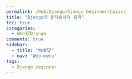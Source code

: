 ```yaml
---
permalink: /Web/Django/Django_beginner/basic/
title: "Django의 동작순서와 원리"
toc: true
categories:
  - Web🐮Django
comments: true
sidebar:
  - title: "Web🐮"
  - nav: "Web-menu"
tags:
  - Django_beginner
---
```

